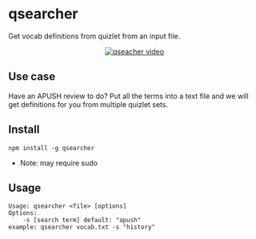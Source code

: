 # qsearcher
Get vocab definitions from quizlet from an input file.
<p align="center">
	<a href="https://asciinema.org/a/9d2h61kxhb45by465ojzcgbl8"><img src="terminal.png" alt="qseacher video" /></a>
</p>


## Use case
Have an APUSH review to do? Put all the terms into a text file and we will get definitions for you from multiple quizlet sets.

## Install
```
npm install -g qsearcher
```
* Note: may require sudo

## Usage
```
Usage: qsearcher <file> [options]
Options:
	-s [search term] default: "apush"
example: qsearcher vocab.txt -s "history"
```
